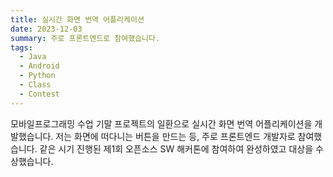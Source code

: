 ```yaml
---
title: 실시간 화면 번역 어플리케이션
date: 2023-12-03
summary: 주로 프론트엔드로 참여했습니다.
tags:
  - Java
  - Android
  - Python
  - Class
  - Contest
---
```

모바일프로그래밍 수업 기말 프로젝트의 일환으로 실시간 화면 번역 어플리케이션을 개발했습니다. 저는 화면에 떠다니는 버튼을 만드는 등, 주로 프론트엔드 개발자로 참여했습니다.
같은 시기 진행된 제1회 오픈소스 SW 해커톤에 참여하여 완성하였고 대상을 수상했습니다.
<!-- more -->